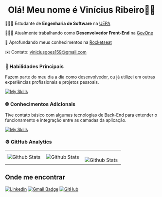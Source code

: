 <div align="center">
  <h1>Olá! Meu nome é Vinícius Ribeiro👋😄</h1>
</div>

 <!--<img src="https://raw.githubusercontent.com/MicaelliMedeiros/micaellimedeiros/master/image/computer-illustration.png" alt="ilustração de um computador" min-width="400px" max-width="350px" width="350px" align="right"> -->

<p align="left">👨🏻‍🎓 Estudante de <strong>Engenharia de Software</strong>  na <a href="https://www.uepa.br/" target="_blank">UEPA</a> </p>
<p align="left">👨🏻‍💻 Atualmente trabalhando como <strong>Desenvolvedor Front-End</strong> na <a href="https://www.govone.digital/" target="_blank">GovOne</a> </p>
<p align="left">🌱 Aprofundando meus conhecimentos na <a href="https://www.rocketseat.com.br/" target="_blank">Rocketseat</a> </p>
<p align="left">✉️ Contato: <a href="mailto:viniciusgoes159@gmail.com">viniciusgoes159@gmail.com</a> </p>

<!-- <h2 align="center"> <a href="https://viniciusrbr.github.io/PortifolioPage/" target="_blank">My portfolio page</h2> -->

<h3 align="left">🚀 Habilidades Principais</h3>
<p align="left">Fazem parte do meu dia a dia como desenvolvedor, ou já utilizei  em outras experiências profissionais e projetos pessoais. </p>

[![My Skills](https://skillicons.dev/icons?i=html,css,javascript,typescript,react,redux,next,tailwind,styledcomponents,figma,git,github,gitlab)](https://skillicons.dev)

<h3 align="left">🌐 Conhecimentos Adicionais</h3>
<p align="left">Tive contato básico com algumas tecnologias de Back-End para entender o funcionamento e integração entre as camadas da aplicação. </p>

[![My Skills](https://skillicons.dev/icons?i=nodejs,vitest,prisma,supabase,firebase,mysql,sqlite)](https://skillicons.dev)

### ⚙️ GitHub Analytics

<table>
  <tr>
    <td>
      <img
        align="left"
        src="https://github-readme-stats.vercel.app/api?username=Viniciusrbr&theme=react&hide_border=false&include_all_commits=true&show_icons=true"
        alt="Github Stats"
      />
    </td>
    <td>
      <img
        align="left"
        src="https://github-readme-stats.vercel.app/api/top-langs/?username=Viniciusrbr&theme=react&hide_border=false&include_all_commits=true&count_private=true&layout=compact"
        alt="Github Stats"
      />
    </td>
    <td>
      <br />
      <img
        align="left"
        src="https://github-readme-streak-stats.herokuapp.com/?user=Viniciusrbr&theme=react&hide_border=false"
        alt="Github Stats"
      />
    </td>
  </tr>
</table>


## Onde me encontrar

[![Linkedin](https://img.shields.io/badge/-viniciusrbr-blue?style=flat-square&logo=Linkedin&logoColor=white&link=https://www.linkedin.com/in/viniciusrbr/)](https://www.linkedin.com/in/viniciusrbr/)
[![Gmail Badge](https://img.shields.io/badge/-viniciusgoes159@gmail.com.com-006bed?style=flat-square&logo=Gmail&logoColor=white&link=mailto:viniciusgoes159@gmail.com)](mailto:viniciusgoes159@gmail.com)
[![GitHub](https://img.shields.io/github/followers/Viniciusrbr?label=follow&style=social)](https://github.com/Viniciusrbr)






